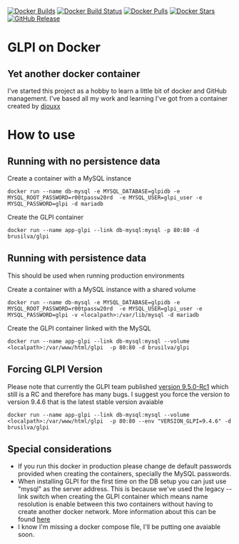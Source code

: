 [![Docker Builds](https://img.shields.io/docker/cloud/build/brusilva/glpi.svg?&logo=docker)](https://hub.docker.com/r/brusilva/glpi)
[![Docker Build Status](https://img.shields.io/docker/automated/brusilva/glpi.svg?&logo=docker)](https://hub.docker.com/r/brusilva/glpi)
[![Docker Pulls](https://img.shields.io/docker/pulls/brusilva/glpi.svg?&logo=docker)](https://hub.docker.com/r/brusilva/glpi)
[![Docker Stars](https://img.shields.io/docker/stars/brusilva/glpi.svg?&logo=docker)](https://hub.docker.com/r/brusilva/glpi)
[![GitHub Release](https://img.shields.io/github/release/MC-brunomendes/docker-glpi.svg?&logo=github)](https://github.com/MC-brunomendes/docker-glpi/releases)


# GLPI on Docker
## Yet another docker container
I've started this project as a hobby to learn a little bit of docker and GitHub management. I've based all my work and learning I've got from a container created by [diouxx](https://hub.docker.com/u/diouxx) 

# How to use
## Running with no persistence data

Create a container with a MySQL instance

```
docker run --name db-mysql -e MYSQL_DATABASE=glpidb -e MYSQL_ROOT_PASSWORD=r00tpassw20rd  -e MYSQL_USER=glpi_user -e MYSQL_PASSWORD=glpi -d mariadb
```

Create the GLPI container

```
docker run --name app-glpi --link db-mysql:mysql -p 80:80 -d brusilva/glpi
```

## Running with persistence data
This should be used when running production environments

Create a container with a MySQL instance with a shared volume
```
docker run --name db-mysql -e MYSQL_DATABASE=glpidb -e MYSQL_ROOT_PASSWORD=r00tpassw20rd  -e MYSQL_USER=glpi_user -e MYSQL_PASSWORD=glpi -v <localpath>:/var/lib/mysql -d mariadb
```

Create the GLPI container linked with the MySQL

```
docker run --name app-glpi --link db-mysql:mysql --volume <localpath>:/var/www/html/glpi  -p 80:80 -d brusilva/glpi
```


## Forcing GLPI Version
Please note that currently the GLPI team published [version 9.5.0-Rc1](https://forum.glpi-project.org/viewtopic.php?id=278487) which still is a RC and therefore has many bugs. I suggest you force the version to version 9.4.6 that is the latest stable version avaiable

```
docker run --name app-glpi --link db-mysql:mysql --volume <localpath>:/var/www/html/glpi  -p 80:80 --env "VERSION_GLPI=9.4.6" -d brusilva/glpi
```

## Special considerations
- If you run this docker in production please change de default passwords provided when creating the containers, specially the MySQL passwords.
- When installing GLPI for the first time on the DB setup you can just use "mysql" as the server address. This is because we've used the legacy --link switch when creating the GLPI container which means name resolution is enable between this two containers without having to create another docker network. More information about this can be found [here](https://docs.docker.com/network/bridge/)
- I know I'm missing a docker compose file, I'll be putting one avaiable soon.
